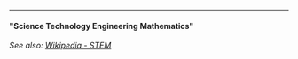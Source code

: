 
---

#### "Science Technology Engineering Mathematics"


*See also: [Wikipedia - STEM](https://en.wikipedia.org/wiki/Science,_technology,_engineering,_and_mathematics)*










